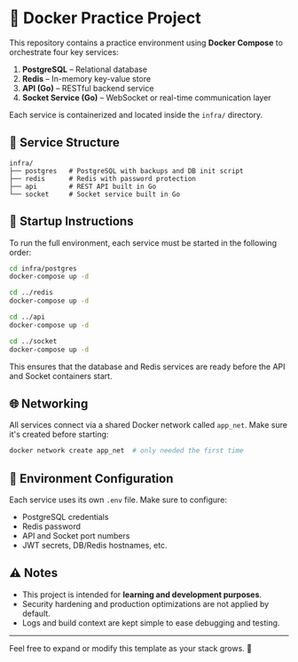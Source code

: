 # 🐳 Docker Practice Project

This repository contains a practice environment using **Docker Compose** to orchestrate four key services:

1. **PostgreSQL** – Relational database
2. **Redis** – In-memory key-value store
3. **API (Go)** – RESTful backend service
4. **Socket Service (Go)** – WebSocket or real-time communication layer

Each service is containerized and located inside the `infra/` directory.

## 🔧 Service Structure

```
infra/
├── postgres   # PostgreSQL with backups and DB init script
├── redis      # Redis with password protection
├── api        # REST API built in Go
└── socket     # Socket service built in Go
```

## 🚀 Startup Instructions

To run the full environment, each service must be started in the following order:

```bash
cd infra/postgres
docker-compose up -d

cd ../redis
docker-compose up -d

cd ../api
docker-compose up -d

cd ../socket
docker-compose up -d
```

This ensures that the database and Redis services are ready before the API and Socket containers start.

## 🌐 Networking

All services connect via a shared Docker network called `app_net`. Make sure it's created before starting:

```bash
docker network create app_net  # only needed the first time
```

## 📂 Environment Configuration

Each service uses its own `.env` file. Make sure to configure:

* PostgreSQL credentials
* Redis password
* API and Socket port numbers
* JWT secrets, DB/Redis hostnames, etc.

## ⚠️ Notes

* This project is intended for **learning and development purposes**.
* Security hardening and production optimizations are not applied by default.
* Logs and build context are kept simple to ease debugging and testing.

---

Feel free to expand or modify this template as your stack grows. 🚀
